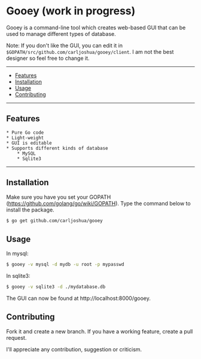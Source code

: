 # Gooey (work in progress)

Gooey is a command-line tool which creates web-based GUI that can be used to manage different types of database.

Note: If you don't like the GUI, you can edit it in `$GOPATH/src/github.com/carljoshua/gooey/client`. I am not the best designer so feel free to change it. 

---------------------------------------
  * [Features](#features)
  * [Installation](#installation)
  * [Usage](#usage)
  * [Contributing](#contibuting)
---------------------------------------

## Features
    * Pure Go code
    * Light-weight
    * GUI is editable
    * Supports different kinds of database
    	* MySQL
        * Sqlite3

---------------------------------------

## Installation
Make sure you have you set your GOPATH (https://github.com/golang/go/wiki/GOPATH). Type the command below to install the package.

```bash
$ go get github.com/carljoshua/gooey
```

## Usage
In mysql:

```bash
$ gooey -v mysql -d mydb -u root -p mypasswd
```

In sqlite3:

```bash
$ gooey -v sqlite3 -d ./mydatabase.db
```

The GUI can now be found at http://localhost:8000/gooey.

## Contributing
Fork it and create a new branch. If you have a working feature, create a pull request.

I'll appreciate any contribution, suggestion or criticism.
